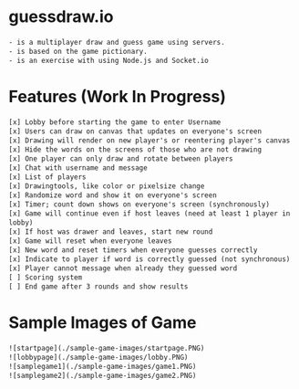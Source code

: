 # guessdraw.io

    - is a multiplayer draw and guess game using servers.
    - is based on the game pictionary.
    - is an exercise with using Node.js and Socket.io

# Features (Work In Progress)
    [x] Lobby before starting the game to enter Username
    [x] Users can draw on canvas that updates on everyone's screen
    [x] Drawing will render on new player's or reentering player's canvas
    [x] Hide the words on the screens of those who are not drawing 
    [x] One player can only draw and rotate between players
    [x] Chat with username and message
    [x] List of players
    [x] Drawingtools, like color or pixelsize change
    [x] Randomize word and show it on everyone's screen
    [x] Timer; count down shows on everyone's screen (synchronously)
    [x] Game will continue even if host leaves (need at least 1 player in lobby)
    [x] If host was drawer and leaves, start new round
    [x] Game will reset when everyone leaves
    [x] New word and reset timers when everyone guesses correctly
    [x] Indicate to player if word is correctly guessed (not synchronous)
    [x] Player cannot message when already they guessed word
    [ ] Scoring system
    [ ] End game after 3 rounds and show results
    
# Sample Images of Game

    ![startpage](./sample-game-images/startpage.PNG)
    ![lobbypage](./sample-game-images/lobby.PNG)
    ![samplegame1](./sample-game-images/game1.PNG)
    ![samplegame2](./sample-game-images/game2.PNG)


